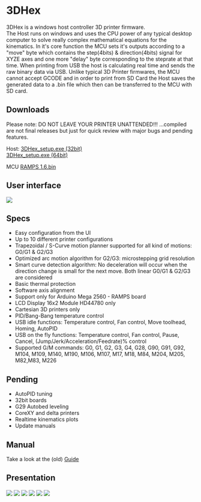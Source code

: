 # 3DHex

3DHex is a windows host controller 3D printer firmware.  
The Host runs on windows and uses the CPU power of any typical desktop computer to solve really complex mathematical equations for the kinematics. In it's core function the MCU sets it's outputs according to a "move" byte which contains the step(4bits) & direction(4bits) signal for XYZE axes and one more "delay" byte corresponding to the steprate at that time. When printing from USB the host is calculating real time and sends the raw binary data via USB. Unlike typical 3D Printer firmwares, the MCU cannot accept GCODE and in order to print from SD Card the Host saves the generated data to a .bin file which then can be transferred to the MCU with SD card.

## Downloads
								
Please note: DO NOT LEAVE YOUR PRINTER UNATTENDED!!! ...compiled are not final releases but just for quick review with major bugs and pending features.

Host:
[3DHex_setup.exe (32bit)](https://www.youtube.com/channel/UCmxyTgfH-faXP00cXr8jxtA?view_as=subscriber)  
[3DHex_setup.exe (64bit)](https://www.youtube.com/channel/UCmxyTgfH-faXP00cXr8jxtA?view_as=subscriber)

MCU
[RAMPS 1.6.bin](https://www.youtube.com/channel/UCmxyTgfH-faXP00cXr8jxtA?view_as=subscriber)  

## User interface
<img align="center" src="https://github.com/3DHexfw/3DHex/blob/develop/Docs/Icons/GUI.png" />

## Specs

* Easy configuration from the UI  
* Up to 10 different printer configurations  
* Trapezoidal / S-Curve motion planner supported for all kind of motions: G0/G1 & G2/G3  
* Optimized arc motion algorithm for G2/G3: microstepping grid resolution  
* Smart curve detection algorithm: No deceleration will occur when the direction change is small for the next move. Both linear G0/G1 & G2/G3 are considered  
* Basic thermal protection  
* Software axis alignment   
* Support only for Arduino Mega 2560 - RAMPS board  
* LCD Display 16x2 Module HD44780 only  
* Cartesian 3D printers only  
* PID/Bang-Bang temperature control  
* USB idle functions: Temperature control, Fan control, Move toolhead, Homing, AutoPID  
* USB on the fly functions: Temperature control, Fan control, Pause, Cancel, (Jump/Jerk/Acceleration/Feedrate)% control  
* Supported G/M commands: G0, G1, G2, G3, G4, G28, G90, G91, G92, M104, M109, M140, M190, M106, M107, M17, M18, M84, M204, M205, M82,M83, M226

## Pending

* AutoPID tuning  
* 32bit boards  
* G29 Autobed leveling  
* CoreXY and delta printers  
* Realtime kinematics plots  
* Update manuals  


## Manual

Take a look at the (old) [Guide](https://github.com/3DHexfw/3DHex/blob/master/Host/Host%20saved%20files/3DHex/Guide_1.0.2.pdf)

## Presentation 

<img align="center" src="https://github.com/3DHexfw/3DHex/blob/develop/Docs/Presentation/3D%20Printer.JPG" />

<img align="center" src="https://github.com/3DHexfw/3DHex/blob/develop/Docs/Presentation/Host.JPG" />

<img align="center" src="https://github.com/3DHexfw/3DHex/blob/develop/Docs/Presentation/MCU.JPG" />

<img align="center" src="https://github.com/3DHexfw/3DHex/blob/develop/Docs/Presentation/S-Curve.JPG" />

<img align="center" src="https://github.com/3DHexfw/3DHex/blob/develop/Docs/Presentation/Jerk.JPG" />

<img align="center" src="https://github.com/3DHexfw/3DHex/blob/develop/Docs/Presentation/Curve%20detection.JPG" />